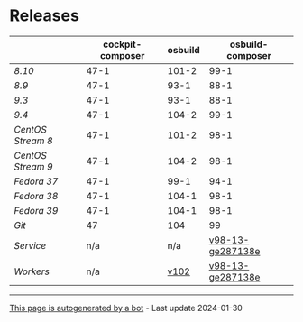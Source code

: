 # Releases
|       | cockpit-composer    | osbuild    | osbuild-composer    |
|-------|---------------------|------------|---------------------|
*8.10* | 47-1 | 101-2 | 99-1
*8.9* | 47-1 | 93-1 | 88-1
*9.3* | 47-1 | 93-1 | 88-1
*9.4* | 47-1 | 104-2 | 99-1
*CentOS Stream 8* | 47-1 | 101-2 | 98-1
*CentOS Stream 9* | 47-1 | 104-2 | 98-1
*Fedora 37* | 47-1 | 99-1 | 94-1
*Fedora 38* | 47-1 | 104-1 | 98-1
*Fedora 39* | 47-1 | 104-1 | 98-1
*Git* | 47 | 104 | 99
*Service* | n/a | n/a | [v98-13-ge287138e](https://github.com/osbuild/osbuild-composer/compare/v98-13-ge287138e...main)
*Workers* | n/a | [v102](https://github.com/osbuild/osbuild/compare/v102...main) | [v98-13-ge287138e](https://github.com/osbuild/osbuild-composer/compare/v98-13-ge287138e...main)

---

[This page is autogenerated by a bot](https://gitlab.cee.redhat.com/osbuild/guides-bot/-/blob/main/release_overview.py) - Last update 2024-01-30